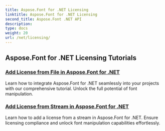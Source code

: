 ```yaml
---
title: Aspose.Font for .NET Licensing
linktitle: Aspose.Font for .NET Licensing
second_title: Aspose.Font .NET API
description: 
type: docs
weight: 20
url: /net/licensing/
---
```


## Aspose.Font for .NET Licensing Tutorials
### [Add License from File in Aspose.Font for .NET](./add-license-from-file/)
Learn how to integrate Aspose.Font for .NET seamlessly into your projects with our comprehensive tutorial. Unlock the full potential of font manipulation.
### [Add License from Stream in Aspose.Font for .NET](./add-license-from-stream/)
Learn how to add a license from a stream in Aspose.Font for .NET. Ensure licensing compliance and unlock font manipulation capabilities effortlessly.